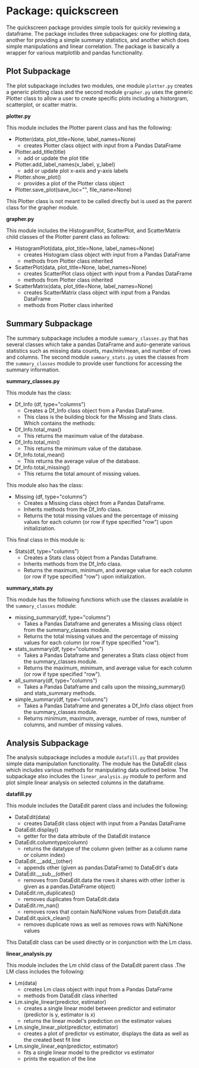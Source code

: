 # Package: quickscreen

The quickscreen package provides simple tools for quickly reviewing a dataframe. The package includes three subpackages: one for plotting data, another for providing a simple summary statistics, and another which does simple manipulations and linear correlation. The package is basically a wrapper for various matplotlib and pandas functionality.

## Plot Subpackage 

The plot subpackage includes two modules, one module `plotter.py` creates a generic plotting class and the second module `grapher.py` uses the generic Plotter class to allow a user to create specific plots including a historgram, scatterplot, or scatter matrix. 

**plotter.py**

This module includes the Plotter parent class and has the following:

- Plotter(data, plot_title=None, label_names=None)
    - creates Plotter class object with input from a Pandas DataFrame
- Plotter.add_title(title)
    - add or update the plot title
- Plotter.add_label_names(x_label, y_label)
    - add or update plot x-axis and y-axis labels
- Plotter.show_plot()
    - provides a plot of the Plotter class object
- Plotter.save_plot(save_loc="", file_name=None)

This Plotter class is not meant to be called directly but is used as the parent class for the grapher module.

**grapher.py**

This module includes the HistogramPlot, ScatterPlot, and ScatterMatrix child classes of the Plotter parent class as follows:

- HistogramPlot(data, plot_title=None, label_names=None)
    - creates Histogram class object with input from a Pandas DataFrame
    - methods from Plotter class inherited
- ScatterPlot(data, plot_title=None, label_names=None)
    - creates ScatterPlot class object with input from a Pandas DataFrame
    - methods from Plotter class inherited
- ScatterMatrix(data, plot_title=None, label_names=None)
    - creates ScatterMatrix class object with input from a Pandas DataFrame
    - methods from Plotter class inherited

## Summary Subpackage

The summary subpackage includes a module `summary_classes.py` that has several classes which take a pandas DataFrame and auto-generate various statistics such as missing data counts, max/min/mean, and number of rows and columns. The second module `summary_stats.py` uses the classes from the `summary_classes` module to provide user functions for accessing the summary information.

**summary_classes.py**

This module has the class:
- Df_Info (df, type="columns")
    - Creates a Df_Info class object from a Pandas DataFrame.
    - This class is the building block for the Missing and Stats class.
Which contains the methods:
- Df_Info.total_max()
    - This returns the maximum value of the database.
- Df_Info.total_min()
    - This returns the minimum value of the database.
- Df_Info.total_mean()
    - This returns the average value of the database.
- Df_Info.total_missing()
    - This returns the total amount of missing values.
    
This module also has the class:
- Missing (df, type="columns")
    - Creates a Missing class object from a Pandas DataFrame.
    - Inherits methods from the Df_Info class.
    - Returns the total missing values and the percentage of missing values for each column (or row if type specified "row") upon initializiation.

This final class in this module is:
- Stats(df, type="columns")
    - Creates a Stats class object from a Pandas Dataframe.
    - Inherits methods from the Df_Info class.
    - Returns the maximum, minimum, and average value for each column (or row if type specified "row") upon initialization.
    

**summary_stats.py**

This module has the following functions which use the classes available in the `summary_classes` module:
- missing_summary(df, type="columns")
    - Takes a Pandas Dataframe and generates a Missing class object from the summary_classes module.
    - Returns the total missing values and the percentage of missing values for each column (or row if type specified "row").
- stats_summary(df, type="columns")
    - Takes a Pandas Dataframe and generates a Stats class object from the summary_classes module.
    - Returns the maximum, minimum, and average value for each column (or row if type specified "row").
- all_summary(df, type="columns")
    - Takes a Pandas Dataframe and calls upon the missing_summary() and stats_summary methods.
- simple_summary(df, type="columns")
    - Takes a Pandas Dataframe and generates a Df_Info class object from the summary_classes module.
    - Returns minimum, maximum, average, number of rows, number of columns, and number of missing values.


## Analysis Subpackage 

The analysis subpackage includes a module `datafill.py` that provides simple data manipulation functionality. The module has the DataEdit class which includes various methods for manipulating data outlined below.  The subpackage also includes the `linear_analysis.py` module to perform and plot simple linear analysis on selected columns in the dataframe.

**datafill.py**

This module includes the DataEdit parent class and includes the following:

- DataEdit(data)
    - creates DataEdit class object with input from a Pandas DataFrame
- DataEdit.display()
    - getter for the data attribute of the DataEdit instance
- DataEdit.columntype(column)
    - returns the datatype of the column given (either as a column name or column index)
- DataEdit.\_\_add__(other)
    - appends other (given as pandas.DataFrame) to DataEdit's data
- DataEdit.\_\_sub__(other)
    - removes from DataEdit.data the rows it shares with other (other is given as a pandas.DataFrame object)
- DataEdit.rm_duplicates()
    - removes duplicates from DataEdit.data
- DataEdit.rm_nan()
    - removes rows that contain NaN/None values from DataEdit.data
- DataEdit.quick_clean()
    - removes duplicate rows as well as removes rows with NaN/None values

This DataEdit class can be used directly or in conjunction with the Lm class.

**linear_analysis.py**

This module includes the Lm child class of the DataEdit parent class .The LM class includes the following:

- Lm(data)
    - creates Lm class object with input from a Pandas DataFrame
    - methods from DataEdit class inherited
- Lm.single_linear(predictor, estimator)
    - creates a single linear model between predictor and estimator (predictor is y, estimator is x)
    - returns the linear model's prediction on the estimator values
- Lm.single_linear_plot(predictor, estimator)
    - creates a plot of predictor vs estimator, displays the data as well as the created best fit line
- Lm.single_linear_eqn(predictor, estimator)
    - fits a single linear model to the predictor vs estimator
    - prints the equation of the line